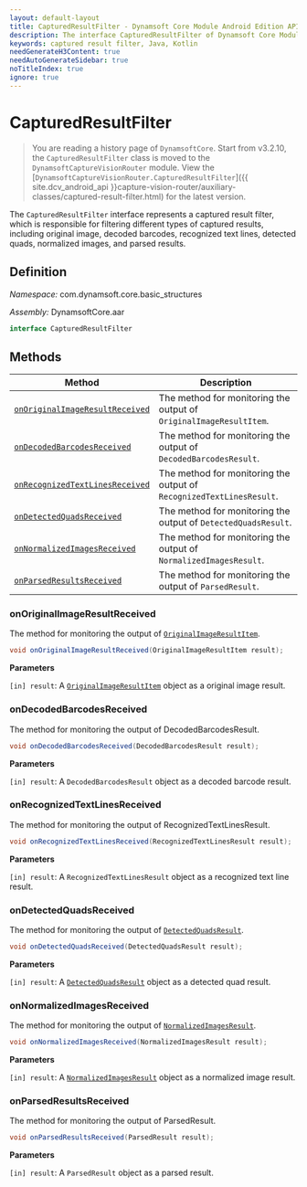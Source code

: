 ```yaml
---
layout: default-layout
title: CapturedResultFilter - Dynamsoft Core Module Android Edition API Reference
description: The interface CapturedResultFilter of Dynamsoft Core Module represents a captured result filter, which is responsible for filtering different types of captured results, including original image, decoded barcodes, recognized text lines, detected quads, normalized images, and parsed results.
keywords: captured result filter, Java, Kotlin
needGenerateH3Content: true
needAutoGenerateSidebar: true
noTitleIndex: true
ignore: true
---
```


# CapturedResultFilter

> You are reading a history page of `DynamsoftCore`. Start from v3.2.10, the `CapturedResultFilter` class is moved to the `DynamsoftCaptureVisionRouter` module. View the [`DynamsoftCaptureVisionRouter.CapturedResultFilter`]({{ site.dcv_android_api }}capture-vision-router/auxiliary-classes/captured-result-filter.html) for the latest version.

The `CapturedResultFilter` interface represents a captured result filter, which is responsible for filtering different types of captured results, including original image, decoded barcodes, recognized text lines, detected quads, normalized images, and parsed results.

## Definition

*Namespace:* com.dynamsoft.core.basic_structures

*Assembly:* DynamsoftCore.aar

```java
interface CapturedResultFilter
```

## Methods

| Method | Description |
| ------ | ----------- |
| [`onOriginalImageResultReceived`](#onoriginalimageresultreceived) | The method for monitoring the output of `OriginalImageResultItem`. |
| [`onDecodedBarcodesReceived`](#ondecodedbarcodesreceived) | The method for monitoring the output of `DecodedBarcodesResult`. |
| [`onRecognizedTextLinesReceived`](#onrecognizedtextlinesreceived) | The method for monitoring the output of `RecognizedTextLinesResult`. |
| [`onDetectedQuadsReceived`](#ondetectedquadsreceived) | The method for monitoring the output of `DetectedQuadsResult`. |
| [`onNormalizedImagesReceived`](#onnormalizedimagesreceived) | The method for monitoring the output of `NormalizedImagesResult`. |
| [`onParsedResultsReceived`](#onparsedresultsreceived) | The method for monitoring the output of `ParsedResult`. |

### onOriginalImageResultReceived

The method for monitoring the output of [`OriginalImageResultItem`](original-image-result-item.md).

```java
void onOriginalImageResultReceived(OriginalImageResultItem result);
```

**Parameters**

`[in] result`: A [`OriginalImageResultItem`](original-image-result-item.md) object as a original image result.

### onDecodedBarcodesReceived

The method for monitoring the output of DecodedBarcodesResult.

```java
void onDecodedBarcodesReceived(DecodedBarcodesResult result);
```

**Parameters**

`[in] result`: A `DecodedBarcodesResult` object as a decoded barcode result.

### onRecognizedTextLinesReceived

The method for monitoring the output of RecognizedTextLinesResult.

```java
void onRecognizedTextLinesReceived(RecognizedTextLinesResult result);
```

**Parameters**

`[in] result`: A `RecognizedTextLinesResult` object as a recognized text line result.

### onDetectedQuadsReceived

The method for monitoring the output of [`DetectedQuadsResult`]({{site.ddn_android_api}}detected-quads-result.html).

```java
void onDetectedQuadsReceived(DetectedQuadsResult result);
```

**Parameters**

`[in] result`: A [`DetectedQuadsResult`]({{site.ddn_android_api}}detected-quads-result.html) object as a detected quad result.

### onNormalizedImagesReceived

The method for monitoring the output of [`NormalizedImagesResult`]({{site.ddn_android_api}}normalized-images-result.html).

```java
void onNormalizedImagesReceived(NormalizedImagesResult result);
```

**Parameters**

`[in] result`: A [`NormalizedImagesResult`]({{site.ddn_android_api}}normalized-images-result.html) object as a normalized image result.

### onParsedResultsReceived

The method for monitoring the output of ParsedResult.

```java
void onParsedResultsReceived(ParsedResult result);
```

**Parameters**

`[in] result`: A `ParsedResult` object as a parsed result.
